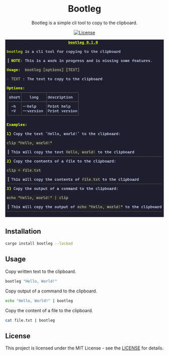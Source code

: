 <div align="center">

# Bootleg

Bootleg is a simple cli tool to copy to the clipboard.

[![License](https://img.shields.io/badge/license-MIT-blue.svg)](https://github.com/hadronomy/bootleg/blob/main/LICENSE)

![the help flag output](.github/images/help.png)

</div>

## Installation

```bash
cargo install bootleg --locked
```

## Usage

Copy written text to the clipboard.

```bash
bootleg "Hello, World!"
```

Copy output of a command to the clipboard.

```bash
echo "Hello, World!" | bootleg
```

Copy the content of a file to the clipboard.

```bash
cat file.txt | bootleg
```

## License

This project is licensed under the MIT License - see the [LICENSE](LICENSE) for details.
